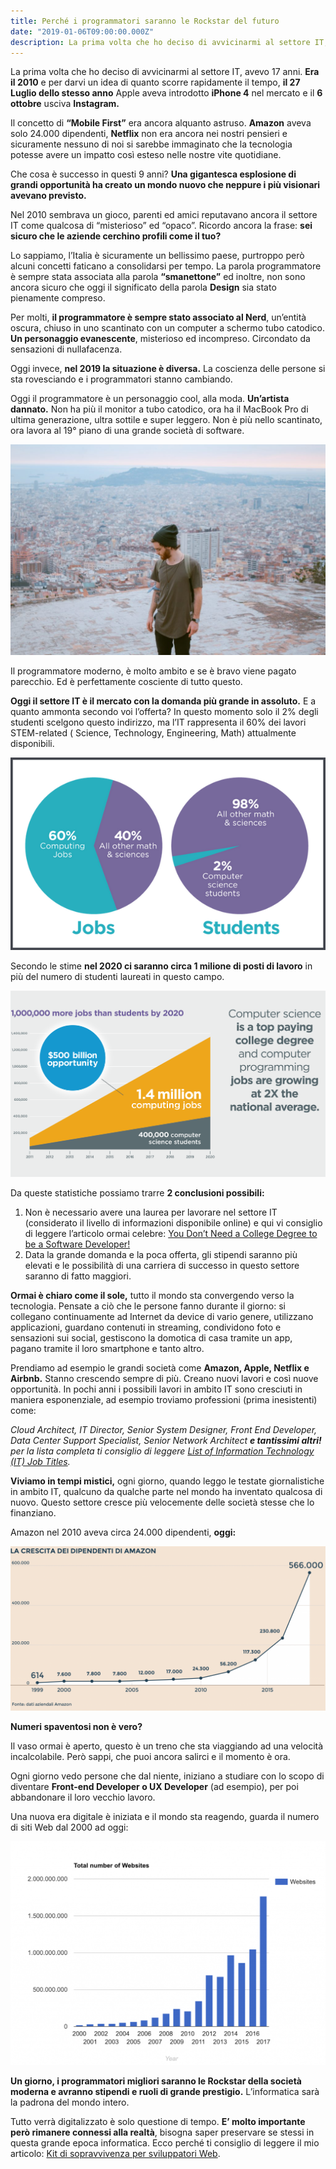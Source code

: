```yaml
---
title: Perché i programmatori saranno le Rockstar del futuro
date: "2019-01-06T09:00:00.000Z"
description: La prima volta che ho deciso di avvicinarmi al settore IT, avevo 17 anni. Era il 2010 e per darvi un idea di quanto scorre rapidamente il tempo, il 27 Luglio dello stesso anno Apple aveva introdotto iPhone 4 nel mercato e il 6 ottobre usciva Instagram. Il concetto di “Mobile First” era ancora alquanto astruso.
---
```


La prima volta che ho deciso di avvicinarmi al settore IT, avevo 17 anni. **Era il 2010** e per darvi un idea di quanto
scorre rapidamente il tempo, **il 27 Luglio dello stesso anno** Apple aveva introdotto **iPhone 4** nel mercato e il **6
ottobre** usciva **Instagram.**

Il concetto di **“Mobile First”** era ancora alquanto astruso. **Amazon** aveva solo 24.000 dipendenti, **Netflix** non
era ancora nei nostri pensieri e sicuramente nessuno di noi si sarebbe immaginato che la tecnologia potesse avere un
impatto così esteso nelle nostre vite quotidiane.

Che cosa è successo in questi 9 anni? **Una gigantesca esplosione di grandi opportunità ha creato un mondo nuovo che
neppure i più visionari avevano previsto.**

Nel 2010 sembrava un gioco, parenti ed amici reputavano ancora il settore IT come qualcosa di “misterioso” ed “opaco”.
Ricordo ancora la frase: **sei sicuro che le aziende cerchino profili come il tuo?**

Lo sappiamo, l’Italia è sicuramente un bellissimo paese, purtroppo però alcuni concetti faticano a consolidarsi per
tempo. La parola programmatore è sempre stata associata alla parola **“smanettone”** ed inoltre, non sono ancora sicuro
che oggi il significato della parola **Design** sia stato pienamente compreso.

Per molti, **il programmatore è sempre stato associato al Nerd**, un’entità oscura, chiuso in uno scantinato con un
computer a schermo tubo catodico. **Un personaggio evanescente**, misterioso ed incompreso. Circondato da sensazioni di
nullafacenza.

Oggi invece, **nel 2019 la situazione è diversa.** La coscienza delle persone si sta rovesciando e i programmatori
stanno cambiando.

Oggi il programmatore è un personaggio cool, alla moda. **Un’artista dannato.** Non ha più il monitor a tubo catodico,
ora ha il MacBook Pro di ultima generazione, ultra sottile e super leggero. Non è più nello scantinato, ora lavora al
19° piano di una grande società di software.

![Ragazzo sulla montagna](./photo-1486591267513-8283070135ca-1024x683.jpeg)

Il programmatore moderno, è molto ambito e se è bravo viene pagato parecchio. Ed è perfettamente cosciente di tutto
questo.

**Oggi il settore IT è il mercato con la domanda più grande in assoluto.** E a quanto ammonta secondo voi l’offerta? In
questo momento solo il 2% degli studenti scelgono questo indirizzo, ma l’IT rappresenta il 60% dei lavori STEM-related (
Science, Technology, Engineering, Math) attualmente disponibili.

![Dati statistici code.org](./main-qimg-2528be9f43475bb6b5a992be8addfba0.png)

Secondo le stime **nel 2020 ci saranno circa 1 milione di posti di lavoro** in più del numero di studenti laureati in
questo campo.

![Dati statistici code.org](./more-jobs-than-students.png)

Da queste statistiche possiamo trarre **2 conclusioni possibili:**

1. Non è necessario avere una laurea per lavorare nel settore IT (considerato il livello di informazioni disponibile online) e qui vi consiglio di leggere l’articolo ormai celebre: [You Don’t Need a College Degree to be a Software Developer!](https://programmingwithmosh.com/general/dont-need-college-degree/)
2. Data la grande domanda e la poca offerta, gli stipendi saranno più elevati e le possibilità di una carriera di successo in questo settore saranno di fatto maggiori.

**Ormai è chiaro come il sole,** tutto il mondo sta convergendo verso la tecnologia. Pensate a ciò che le persone fanno
durante il giorno: si collegano continuamente ad Internet da device di vario genere, utilizzano applicazioni, guardano
contenuti in streaming, condividono foto e sensazioni sui social, gestiscono la domotica di casa tramite un app, pagano
tramite il loro smartphone e tanto altro.

Prendiamo ad esempio le grandi società come **Amazon, Apple, Netflix e Airbnb.** Stanno crescendo sempre di più. Creano
nuovi lavori e così nuove opportunità. In pochi anni i possibili lavori in ambito IT sono cresciuti in maniera
esponenziale, ad esempio troviamo professioni (prima inesistenti) come:

_Cloud Architect, IT Director, Senior System Designer, Front End Developer, Data Center Support Specialist, Senior
Network Architect **e tantissimi altri!** per la lista completa ti consiglio di
leggere [List of Information Technology (IT) Job Titles](https://www.thebalancecareers.com/list-of-information-technology-it-job-titles-2061498)._

**Viviamo in tempi mistici,** ogni giorno, quando leggo le testate giornalistiche in ambito IT, qualcuno da qualche
parte nel mondo ha inventato qualcosa di nuovo. Questo settore cresce più velocemente delle società stesse che lo
finanziano.

Amazon nel 2010 aveva circa 24.000 dipendenti, **oggi:**

![Dati statistici ilsole24ore.com](./sole-24-ore-1024x536.png)

**Numeri spaventosi non è vero?**

Il vaso ormai è aperto, questo è un treno che sta viaggiando ad una velocità incalcolabile. Però sappi, che puoi ancora
salirci e il momento è ora.

Ogni giorno vedo persone che dal niente, iniziano a studiare con lo scopo di diventare **Front-end Developer o UX
Developer** (ad esempio), per poi abbandonare il loro vecchio lavoro.

Una nuova era digitale è iniziata e il mondo sta reagendo, guarda il numero di siti Web dal 2000 ad oggi:

![Dati statistici internetlivestats.com](./internetlivestats-1024x727.png)

**Un giorno, i programmatori migliori saranno le Rockstar della società moderna e avranno stipendi e ruoli di grande
prestigio.** L’informatica sarà la padrona del mondo intero.

Tutto verrà digitalizzato è solo questione di tempo. **E’ molto importante però rimanere connessi alla realtà**, bisogna
saper preservare se stessi in questa grande epoca informatica. Ecco perché ti consiglio di leggere il mio
articolo: [Kit di sopravvivenza per sviluppatori Web](/kit-di-sopravvivenza-per-sviluppatori-web/).

